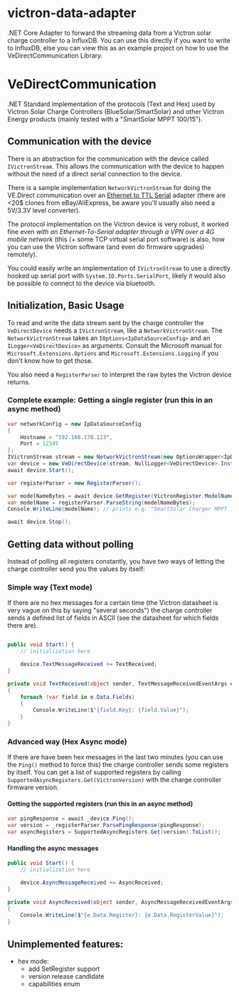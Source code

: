 # victron-data-adapter
.NET Core Adapter to forward the streaming data from a Victron solar charge controller to a InfluxDB. You can use this directly if you want to write to InfluxDB, else you can view this as an example project on how to use the VeDirectCommunication Library.

# VeDirectCommunication
.NET Standard implementation of the protocols (Text and Hex) used by Victron Solar Charge Controllers (BlueSolar/SmartSolar) and other Victron Energy products (mainly tested with a "SmartSolar MPPT 100/15").

## Communication with the device

There is an abstraction for the communication with the device called `IVictronStream`. This allows the communication with the device to happen without the need of a direct serial connection to the device.

There is a sample implementation `NetworkVictronStream` for doing the VE.Direct communication over an [Ethernet to TTL Serial](https://www.pusr.com/products/serial-to-ethernet-converter-modules-usr-tcp232-t2.html) adapter (there are <20$ clones from eBay/AliExpress, be aware you'll usually also need a 5V/3.3V level converter).

The protocol implementation on the Victron device is very robust, it worked fine even _with an Ethernet-To-Serial adapter through a VPN over a 4G mobile network_ (this (+ some TCP virtual serial port software) is also, how you can use the Victron software (and even do firmware upgrades) remotely).

You could easily write an implementation of `IVictronStream` to use a directly hooked up serial port with `System.IO.Ports.SerialPort`, likely it would also be possible to connect to the device via bluetooth.

## Initialization, Basic Usage
To read and write the data stream sent by the charge controller the `VeDirectDevice` needs a `IVictronStream`, like a `NetworkVictronStream`. The `NetworkVictronStream` takes an `IOptions<IpDataSourceConfig>` and an `ILogger<VeDirectDevice>` as arguments. Consult the Microsoft manual for `Microsoft.Extensions.Options` and `Microsoft.Extensions.Logging` if you don't know how to get those.

You also need a `RegisterParser` to interpret the raw bytes the Victron device returns.

### Complete example: Getting a single register (run this in an async method)
```csharp
var networkConfig = new IpDataSourceConfig
{
	Hostname = "192.168.178.123",
	Port = 12345
};
IVictronStream stream = new NetworkVictronStream(new OptionsWrapper<IpDataSourceConfig>(networkConfig));
var device = new VeDirectDevice(stream, NullLogger<VeDirectDevice>.Instance);
await device.Start();

var registerParser = new RegisterParser();

var modelNameBytes = await device.GetRegister(VictronRegister.ModelName);
var modelName = registerParser.ParseString(modelNameBytes);
Console.WriteLine(modelName); // prints e.g. "SmartSolar Charger MPPT 100/15"

await device.Stop();
```

## Getting data without polling
Instead of polling all registers constantly, you have two ways of letting the charge controller send you the values by itself:

### Simple way (Text mode)
If there are no hex messages for a certain time (the Victron datasheet is very vague on this by saying "several seconds") the charge controller sends a defined list of fields in ASCII (see the datasheet for which fields there are).

```csharp

public void Start() {
	// initialization here

	device.TextMessageReceived += TextReceived;
}

private void TextReceived(object sender, TextMessageReceivedEventArgs e)
{
	foreach (var field in e.Data.Fields)
	{
		Console.WriteLine($"{field.Key}: {field.Value}");
	}
}
```

### Advanced way (Hex Async mode)
If there are have been hex messages in the last two minutes (you can use the `Ping()` method to force this) the charge controller sends some registers by itself. You can get a list of supported registers by calling `SupportedAsyncRegisters.Get(VictronVersion)` with the charge controller firmware version.

#### Getting the supported registers (run this in an async method)
```csharp
var pingResponse = await _device.Ping();
var version = _registerParser.ParsePingResponse(pingResponse);
var asyncRegisters = SupportedAsyncRegisters.Get(version).ToList();
```

#### Handling the async messages
```csharp
public void Start() {
	// initialization here

	device.AsyncMessageReceived += AsyncReceived;
}

private void AsyncReceived(object sender, AsyncMessageReceivedEventArgs e)
{
	Console.WriteLine($"{e.Data.Register}: {e.Data.RegisterValue}");
}
```


## Unimplemented features:
- hex mode:
	- add SetRegister support
	- version release candidate
	- capabilities enum
